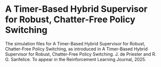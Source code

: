 # A Timer-Based Hybrid Supervisor for Robust, Chatter-Free Policy Switching
The simulation files for A Timer-Based Hybrid Supervisor for Robust, Chatter-Free Policy Switching, as introduced in A Timer-Based Hybrid Supervisor for Robust, Chatter-Free Policy Switching. J. de Priester and R. G. Sanfelice. To appear in the Reinforcement Learning Journal, 2025.
